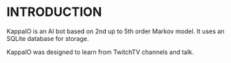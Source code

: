 # INTRODUCTION


KappaIO is an AI bot based on 2nd up to 5th order Markov model. It uses an
SQLite database for storage.

KappaIO was designed to learn from TwitchTV channels and talk.
